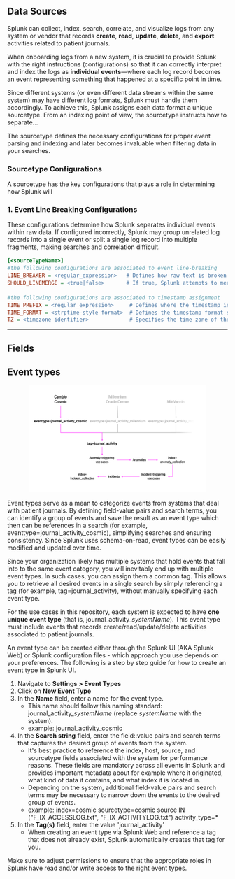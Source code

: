 ## **Data Sources**  

Splunk can collect, index, search, correlate, and visualize logs from any system or vendor that records **create**, **read**, **update**, **delete**, and **export** activities related to patient journals.  

When onboarding logs from a new system, it is crucial to provide Splunk with the right instructions (configurations) so that it can correctly interpret and index the logs as **individual events**—where each log record becomes an event representing something that happened at a specific point in time.  

Since different systems (or even different data streams within the same system) may have different log formats, Splunk must handle them accordingly. To achieve this, Splunk assigns each data format a unique sourcetype. From an indexing point of view, the sourcetype instructs how to separate...


The sourcetype defines the necessary configurations for proper event parsing and indexing and later becomes invaluable when filtering data in your searches.

### **Sourcetype Configurations**  

A sourcetype has the key configurations that plays a role in determining how Splunk will 

### **1. Event Line Breaking Configurations**  
These configurations determine how Splunk separates individual events within raw data. If configured incorrectly, Splunk may group unrelated log records into a single event or split a single log record into multiple fragments, making searches and correlation difficult.  

```ini
[<sourceTypeName>]
#the following configurations are associated to event line-breaking
LINE_BREAKER = <regular_expression>   # Defines how raw text is broken into separate events.
SHOULD_LINEMERGE = <true|false>       # If true, Splunk attempts to merge lines into multi-line events.

#the following configurations are associated to timestamp assignment
TIME_PREFIX = <regular_expression>     # Defines where the timestamp is located in the raw event.
TIME_FORMAT = <strptime-style format>  # Defines the timestamp format so Splunk can parse it correctly.
TZ = <timezone identifier>             # Specifies the time zone of the log source.
```

---



  
 






## **Fields**


## **Event types**

<p align="center">
  <img src="images/eventtypes_v1.8.png" alt="eventtypes" style="width:80%;">
</p>

Event types serve as a mean to categorize events from systems that deal with patient journals. By defining field-value pairs and search terms, you can identify a group of events and save the result as an event type which then can be references in a search (for example, eventtype=journal_activity_cosmic), simplifying searches and ensuring consistency. Since Splunk uses schema-on-read, event types can be easily modified and updated over time.

Since your organization likely has multiple systems that hold events that fall into to the same event category, you will inevitably end up with multiple event types. In such cases, you can assign them a common tag. This allows you to retrieve all desired events in a single search by simply referencing a tag (for example, tag=journal_activity), without manually specifying each event type.

For the use cases in this repository, each system is expected to have **one unique event type** (that is, journal_activity_$systemName$). This event type must include events that records create/read/update/delete activities associated to patient journals. 

An event type can be created either through the Splunk UI (AKA Splunk Web) or Splunk configuration files - which approach you use depends on your preferences. The following is a step by step guide for how to create an event type in Splunk UI.

1. Navigate to **Settings > Event Types**
2. Click on **New Event Type**
3. In the **Name** field, enter a name for the event type.
   - This name should follow this naming standard: journal_activity_$systemName$ (replace $systemName$ with the system).
   - example: journal_activity_cosmic
4. In the **Search string** field, enter the field::value pairs and search terms that captures the desired group of events from the system.
   - It's best practice to reference the index, host, source, and sourcetype fields associated with the system for performance reasons. These fields are mandatory across all events in Splunk and provides important metadata about for example where it originated, what kind of data it contains, and what index it is located in.
   - Depending on the system, additional field-value pairs and search terms may be necessary to narrow down the events to the desired group of events.
   - example: index=cosmic sourcetype=cosmic source IN ("F_IX_ACCESSLOG.txt", "F_IX_ACTIVITYLOG.txt") activity_type=*
5. In the **Tag(s)** field, enter the value 'journal_activity'
    - When creating an event type via Splunk Web and reference a tag that does not already exist, Splunk automatically creates that tag for you.

Make sure to adjust permissions to ensure that the appropriate roles in Splunk have read and/or write access to the right event types.
        


